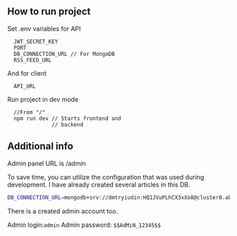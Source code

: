 ## How to run project

Set .env variables for API

```
  JWT_SECRET_KEY
  PORT
  DB_CONNECTION_URL // For MongoDB
  RSS_FEED_URL
```

And for client

```
  API_URL
```

Run project in dev mode

```
  //From "/"
  npm run dev // Starts frontend and
              // backend
```

## Additional info

Admin panel URL is /admin

To save time, you can utilize the configuration that was used during development. I have already created several articles in this DB.

```bash
DB_CONNECTION_URL=mongodb+srv://dmtryiudin:HQ1JVuPLhCX3xXo8@cluster0.ab0qkix mongodb.net/?retryWrites=true&w=majority&appName=Cluster0
```

There is a created admin account too.

Admin login:`admin`
Admin password: `$$AdMiN_12345$$`

